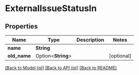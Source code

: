 # ExternalIssueStatusIn

## Properties

Name | Type | Description | Notes
------------ | ------------- | ------------- | -------------
**name** | **String** |  | 
**old_name** | Option<**String**> |  | [optional]

[[Back to Model list]](../README.md#documentation-for-models) [[Back to API list]](../README.md#documentation-for-api-endpoints) [[Back to README]](../README.md)


